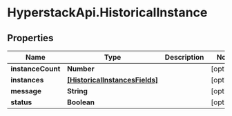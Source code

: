 # HyperstackApi.HistoricalInstance

## Properties

Name | Type | Description | Notes
------------ | ------------- | ------------- | -------------
**instanceCount** | **Number** |  | [optional] 
**instances** | [**[HistoricalInstancesFields]**](HistoricalInstancesFields.md) |  | [optional] 
**message** | **String** |  | [optional] 
**status** | **Boolean** |  | [optional] 


